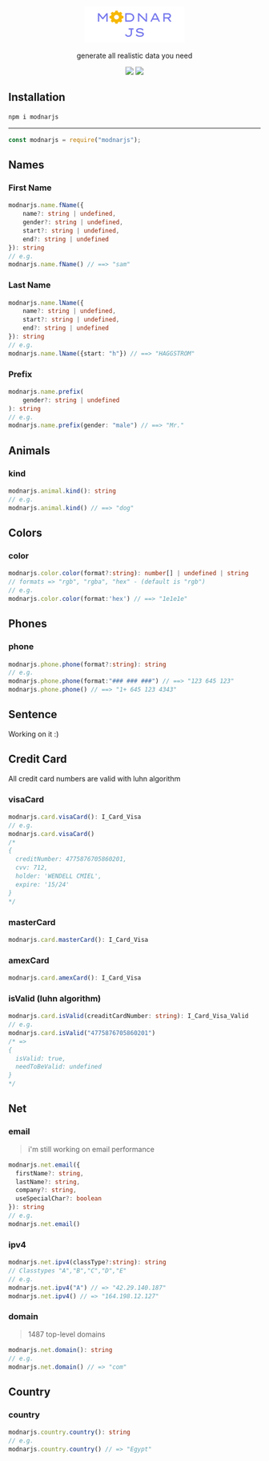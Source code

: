 <div align="center">
  <img src="./src/img/logo.png" width="200"/>
  <p>generate all realistic data you need</p>
  <a href="https://www.npmjs.com/package/modnarjs"><img src="https://badgen.net/npm/v/modnarjs"/></a>
  <a href="https://www.npmjs.com/package/modnarjs"><img src="https://badgen.net/npm/dm/modnarjs"/></a>
</div>

## Installation

```sh
npm i modnarjs
```

---

```javascript
const modnarjs = require("modnarjs");
```

## Names

### First Name

```typescript
modnarjs.name.fName({
    name?: string | undefined,
    gender?: string | undefined,
    start?: string | undefined,
    end?: string | undefined
}): string
// e.g.
modnarjs.name.fName() // ==> "sam"
```

### Last Name

```typescript
modnarjs.name.lName({
    name?: string | undefined,
    start?: string | undefined,
    end?: string | undefined
}): string
// e.g.
modnarjs.name.lName({start: "h"}) // ==> "HAGGSTROM"
```

### Prefix

```typescript
modnarjs.name.prefix(
    gender?: string | undefined
): string
// e.g.
modnarjs.name.prefix(gender: "male") // ==> "Mr."
```

## Animals

### kind

```typescript
modnarjs.animal.kind(): string
// e.g.
modnarjs.animal.kind() // ==> "dog"
```

## Colors

### color

```typescript
modnarjs.color.color(format?:string): number[] | undefined | string
// formats => "rgb", "rgba", "hex" - (default is "rgb")
// e.g.
modnarjs.color.color(format:'hex') // ==> "1e1e1e"
```

## Phones

### phone

```typescript
modnarjs.phone.phone(format?:string): string
// e.g.
modnarjs.phone.phone(format:"### ### ###") // ==> "123 645 123"
modnarjs.phone.phone() // ==> "1+ 645 123 4343"
```

## Sentence

Working on it :)

## Credit Card

All credit card numbers are valid with luhn algorithm

### visaCard

```typescript
modnarjs.card.visaCard(): I_Card_Visa
// e.g.
modnarjs.card.visaCard()
/*
{
  creditNumber: 4775876705860201,
  cvv: 712,
  holder: 'WENDELL CMIEL',
  expire: '15/24'
}
*/
```

### masterCard

```typescript
modnarjs.card.masterCard(): I_Card_Visa
```

### amexCard

```typescript
modnarjs.card.amexCard(): I_Card_Visa
```

### isValid (luhn algorithm)

```typescript
modnarjs.card.isValid(creaditCardNumber: string): I_Card_Visa_Valid
// e.g.
modnarjs.card.isValid("4775876705860201")
/* =>
{
  isValid: true,
  needToBeValid: undefined
}
*/
```

## Net

### email

> i'm still working on email performance

```typescript
modnarjs.net.email({
  firstName?: string,
  lastName?: string,
  company?: string,
  useSpecialChar?: boolean
}): string
// e.g.
modnarjs.net.email()
```

### ipv4

```typescript
modnarjs.net.ipv4(classType?:string): string
// Classtypes "A","B","C","D","E"
// e.g.
modnarjs.net.ipv4("A") // => "42.29.140.187"
modnarjs.net.ipv4() // => "164.198.12.127"
```

### domain

> 1487 top-level domains

```typescript
modnarjs.net.domain(): string
// e.g.
modnarjs.net.domain() // => "com"
```

## Country

### country

```typescript
modnarjs.country.country(): string
// e.g.
modnarjs.country.country() // => "Egypt"
```
